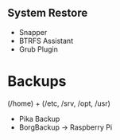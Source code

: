 ## System Restore
- Snapper
- BTRFS Assistant
- Grub Plugin
# Backups
(/home) + (/etc, /srv, /opt, /usr)
- Pika Backup
- BorgBackup -> Raspberry Pi